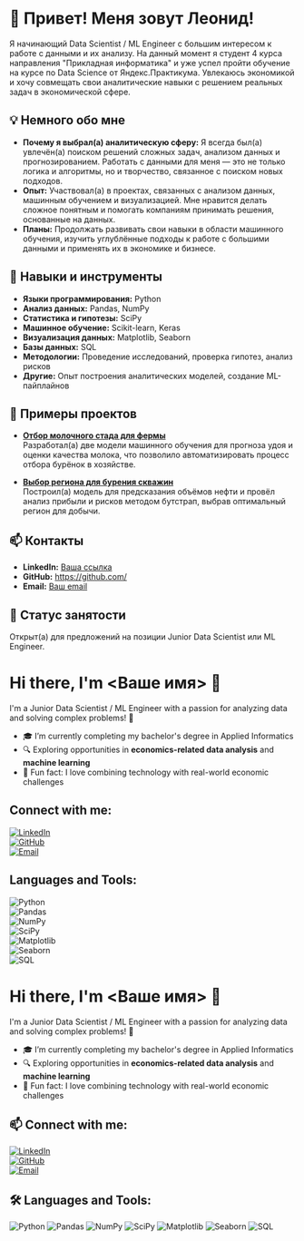 # 👋 Привет! Меня зовут Леонид!

Я начинающий Data Scientist / ML Engineer с большим интересом к работе с данными и их анализу. На данный момент я студент 4 курса направления "Прикладная информатика" и уже успел пройти обучение на курсе по Data Science от Яндекс.Практикума. Увлекаюсь экономикой и хочу совмещать свои аналитические навыки с решением реальных задач в экономической сфере.  

## 💡 Немного обо мне  
- **Почему я выбрал(а) аналитическую сферу:** Я всегда был(а) увлечён(а) поиском решений сложных задач, анализом данных и прогнозированием. Работать с данными для меня — это не только логика и алгоритмы, но и творчество, связанное с поиском новых подходов.  
- **Опыт:** Участвовал(а) в проектах, связанных с анализом данных, машинным обучением и визуализацией. Мне нравится делать сложное понятным и помогать компаниям принимать решения, основанные на данных.  
- **Планы:** Продолжать развивать свои навыки в области машинного обучения, изучить углублённые подходы к работе с большими данными и применять их в экономике и бизнесе.  

## 🔧 Навыки и инструменты  
- **Языки программирования:** Python  
- **Анализ данных:** Pandas, NumPy  
- **Статистика и гипотезы:** SciPy  
- **Машинное обучение:** Scikit-learn, Keras  
- **Визуализация данных:** Matplotlib, Seaborn  
- **Базы данных:** SQL  
- **Методологии:** Проведение исследований, проверка гипотез, анализ рисков  
- **Другие:** Опыт построения аналитических моделей, создание ML-пайплайнов  

## 🌟 Примеры проектов  
- **[Отбор молочного стада для фермы](#)**  
Разработал(а) две модели машинного обучения для прогноза удоя и оценки качества молока, что позволило автоматизировать процесс отбора бурёнок в хозяйстве.  

- **[Выбор региона для бурения скважин](#)**  
Построил(а) модель для предсказания объёмов нефти и провёл анализ прибыли и рисков методом бутстрап, выбрав оптимальный регион для добычи.  

## 📫 Контакты  
- **LinkedIn:** [Ваша ссылка](#)  
- **GitHub:** [https://github.com/<username>](https://github.com/<username>)  
- **Email:** [Ваш email](mailto:ваш@email.com)  

## 🚀 Статус занятости  
Открыт(а) для предложений на позиции Junior Data Scientist или ML Engineer.



# Hi there, I'm <Ваше имя> 👋  

I'm a Junior Data Scientist / ML Engineer with a passion for analyzing data and solving complex problems! 🚀  

- 🎓 I’m currently completing my bachelor's degree in Applied Informatics  
- 🔍 Exploring opportunities in **economics-related data analysis** and **machine learning**  
- 🌟 Fun fact: I love combining technology with real-world economic challenges  

## Connect with me:  
[![LinkedIn](https://img.shields.io/badge/-LinkedIn-blue?style=for-the-badge&logo=linkedin)](https://www.linkedin.com/in/<ваш-профиль>)  
[![GitHub](https://img.shields.io/badge/-GitHub-black?style=for-the-badge&logo=github)](https://github.com/<ваше-имя>)  
[![Email](https://img.shields.io/badge/-Email-red?style=for-the-badge&logo=gmail)](mailto:<ваш-email>)  

## Languages and Tools:  
![Python](https://img.shields.io/badge/-Python-3776AB?style=for-the-badge&logo=python&logoColor=white)  
![Pandas](https://img.shields.io/badge/-Pandas-150458?style=for-the-badge&logo=pandas)  
![NumPy](https://img.shields.io/badge/-NumPy-013243?style=for-the-badge&logo=numpy)  
![SciPy](https://img.shields.io/badge/-SciPy-8CAAE6?style=for-the-badge&logo=scipy)  
![Matplotlib](https://img.shields.io/badge/-Matplotlib-3C4D98?style=for-the-badge&logo=matplotlib)  
![Seaborn](https://img.shields.io/badge/-Seaborn-2E2E2E?style=for-the-badge)  
![SQL](https://img.shields.io/badge/-SQL-4479A1?style=for-the-badge&logo=postgresql&logoColor=white)  




# Hi there, I'm <Ваше имя> 👋  

I'm a Junior Data Scientist / ML Engineer with a passion for analyzing data and solving complex problems! 🚀  

- 🎓 I’m currently completing my bachelor's degree in Applied Informatics  
- 🔍 Exploring opportunities in **economics-related data analysis** and **machine learning**  
- 🌟 Fun fact: I love combining technology with real-world economic challenges  

## 📫 Connect with me:  
[![LinkedIn](https://img.shields.io/badge/-LinkedIn-blue?style=for-the-badge&logo=linkedin)](https://www.linkedin.com/in/<ваш-профиль>)  
[![GitHub](https://img.shields.io/badge/-GitHub-black?style=for-the-badge&logo=github)](https://github.com/<ваше-имя>)  
[![Email](https://img.shields.io/badge/-Email-red?style=for-the-badge&logo=gmail)](mailto:<ваш-email>)  

## 🛠️ Languages and Tools:  
![Python](https://img.shields.io/badge/-Python-3776AB?style=for-the-badge&logo=python&logoColor=white) 
![Pandas](https://img.shields.io/badge/-Pandas-150458?style=for-the-badge&logo=pandas) 
![NumPy](https://img.shields.io/badge/-NumPy-013243?style=for-the-badge&logo=numpy) 
![SciPy](https://img.shields.io/badge/-SciPy-8CAAE6?style=for-the-badge&logo=scipy) 
![Matplotlib](https://img.shields.io/badge/-Matplotlib-3C4D98?style=for-the-badge&logo=matplotlib) 
![Seaborn](https://img.shields.io/badge/-Seaborn-2E2E2E?style=for-the-badge) 
![SQL](https://img.shields.io/badge/-SQL-4479A1?style=for-the-badge&logo=postgresql&logoColor=white)  

